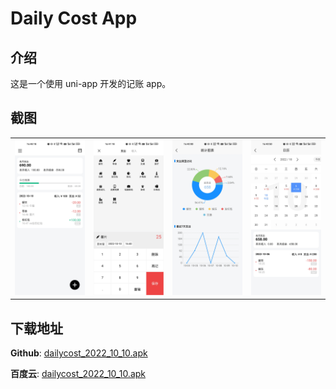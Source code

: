 # Daily Cost App
## 介绍
这是一个使用 uni-app 开发的记账 app。
## 截图
<table align="center" border="0" cellspacing="0" cellpadding="0">
  <tr>
    <td><img src="https://raw.githubusercontent.com/wxShawn/media-lib/main/images/dailycost_screenshot1.jpg" alt="截图1"></td>
    <td><img src="https://raw.githubusercontent.com/wxShawn/media-lib/main/images/dailycost_screenshot2.jpg" alt="截图2"></td>
    <td><img src="https://raw.githubusercontent.com/wxShawn/media-lib/main/images/dailycost_screenshot3.jpg" alt="截图3"></td>
    <td><img src="https://raw.githubusercontent.com/wxShawn/media-lib/main/images/dailycost_screenshot4.jpg" alt="截图4"></td>
  </tr>
</table>

## 下载地址
**Github**: [dailycost_2022_10_10.apk](https://github.com/wxShawn/daily-cost/releases/download/dailycost/dailycost_2022_10_10.apk)

**百度云**:  [dailycost_2022_10_10.apk](https://pan.baidu.com/s/11hJVeoyQL9n-Y6IiRrJX-Q?pwd=94vr)
